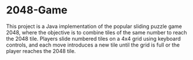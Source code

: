 # 2048-Game
This project is a Java implementation of the popular sliding puzzle game 2048, where the objective is to combine tiles of the same number to reach the 2048 tile. Players slide numbered tiles on a 4x4 grid using keyboard controls, and each move introduces a new tile until the grid is full or the player reaches the 2048 tile.
